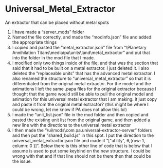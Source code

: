# Universal_Metal_Extractor
An extractor that can be placed without metal spots

1. I have made a “server_mods” folder
2. Named the file correctly, and made the “modinfo.json” file and added the appropriate things
3. I copied and pasted the “metal_extractor.json” file from “\Planetary Annihilation Titans\media\pa\units\land\metal_extractor” and put that into the folder in the mod file that I made.
4. I modified only two things inside of the file, and that was the section that said that it had to be built on a metal extractor. I just deleted it. I also deleted the “replaceable units” that has the advanced metal extractor. I also renamed the structure to “universal_metal_extractor” so that it is differentiated from the original metal extractor. For the model and the animations I left the same .papa files for the original extractor because I thought that the game would still be able to pull the original model and animation for this universal metal extractor that I am making. It just copy and paste it from the original metal extractor? (this might be where I could be wrong, let me know if PA does not allow this lol)
5. I made the “unit_list.json” file in the mod folder and then copied and pasted the existing unit list from the original game, and then added a new line with the directions to the universal metal extractor
6. I then made the “\ui\mods\com.pa.universal-extractor-server” folders and then put the “shared_build.js” in this spot. I put the direction to the universal_metal_extractor.json file and made it “["utility", 6,{row: 1, column: 0 }]”. Below there is this other line of code that is below that I assume is used to put some keybind on the new structure. I could be wrong with that and if that line should not be there then that could be the issue.